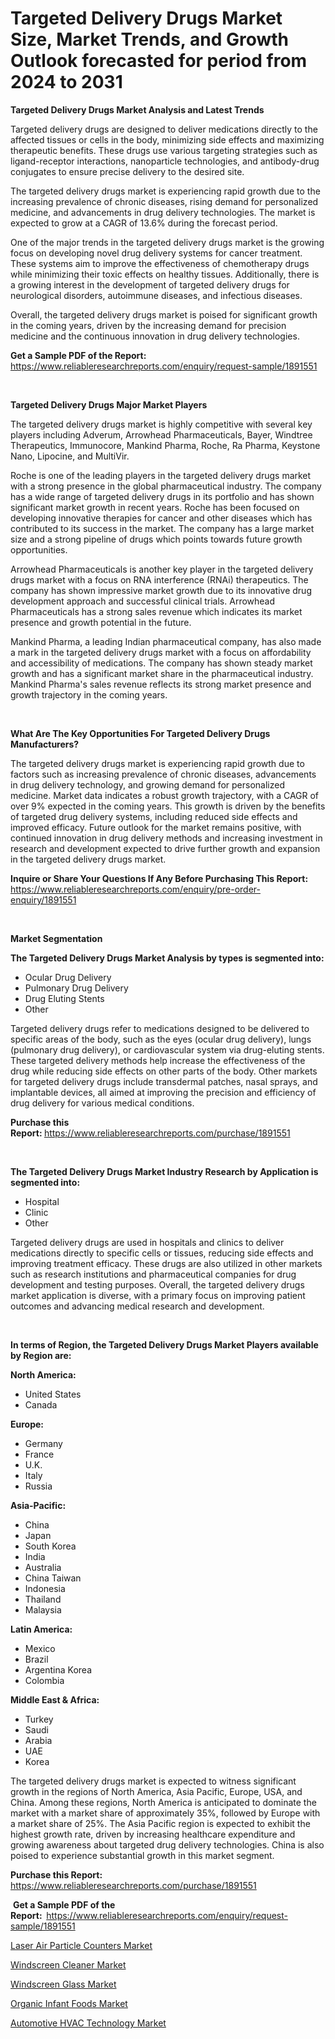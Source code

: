 <p><h1>Targeted Delivery Drugs Market Size, Market Trends, and Growth Outlook forecasted for period from 2024 to 2031</h1></p><p><strong>Targeted Delivery Drugs Market Analysis and Latest Trends</strong></p>
<p><p>Targeted delivery drugs are designed to deliver medications directly to the affected tissues or cells in the body, minimizing side effects and maximizing therapeutic benefits. These drugs use various targeting strategies such as ligand-receptor interactions, nanoparticle technologies, and antibody-drug conjugates to ensure precise delivery to the desired site.</p><p>The targeted delivery drugs market is experiencing rapid growth due to the increasing prevalence of chronic diseases, rising demand for personalized medicine, and advancements in drug delivery technologies. The market is expected to grow at a CAGR of 13.6% during the forecast period.</p><p>One of the major trends in the targeted delivery drugs market is the growing focus on developing novel drug delivery systems for cancer treatment. These systems aim to improve the effectiveness of chemotherapy drugs while minimizing their toxic effects on healthy tissues. Additionally, there is a growing interest in the development of targeted delivery drugs for neurological disorders, autoimmune diseases, and infectious diseases.</p><p>Overall, the targeted delivery drugs market is poised for significant growth in the coming years, driven by the increasing demand for precision medicine and the continuous innovation in drug delivery technologies.</p></p>
<p><strong>Get a Sample PDF of the Report:&nbsp;</strong> <a href="https://www.reliableresearchreports.com/enquiry/request-sample/1891551">https://www.reliableresearchreports.com/enquiry/request-sample/1891551</a></p>
<p>&nbsp;</p>
<p><strong>Targeted Delivery Drugs Major Market Players</strong></p>
<p><p>The targeted delivery drugs market is highly competitive with several key players including Adverum, Arrowhead Pharmaceuticals, Bayer, Windtree Therapeutics, Immunocore, Mankind Pharma, Roche, Ra Pharma, Keystone Nano, Lipocine, and MultiVir.</p><p>Roche is one of the leading players in the targeted delivery drugs market with a strong presence in the global pharmaceutical industry. The company has a wide range of targeted delivery drugs in its portfolio and has shown significant market growth in recent years. Roche has been focused on developing innovative therapies for cancer and other diseases which has contributed to its success in the market. The company has a large market size and a strong pipeline of drugs which points towards future growth opportunities.</p><p>Arrowhead Pharmaceuticals is another key player in the targeted delivery drugs market with a focus on RNA interference (RNAi) therapeutics. The company has shown impressive market growth due to its innovative drug development approach and successful clinical trials. Arrowhead Pharmaceuticals has a strong sales revenue which indicates its market presence and growth potential in the future.</p><p>Mankind Pharma, a leading Indian pharmaceutical company, has also made a mark in the targeted delivery drugs market with a focus on affordability and accessibility of medications. The company has shown steady market growth and has a significant market share in the pharmaceutical industry. Mankind Pharma's sales revenue reflects its strong market presence and growth trajectory in the coming years.</p></p>
<p>&nbsp;</p>
<p><strong>What Are The Key Opportunities For Targeted Delivery Drugs Manufacturers?</strong></p>
<p><p>The targeted delivery drugs market is experiencing rapid growth due to factors such as increasing prevalence of chronic diseases, advancements in drug delivery technology, and growing demand for personalized medicine. Market data indicates a robust growth trajectory, with a CAGR of over 9% expected in the coming years. This growth is driven by the benefits of targeted drug delivery systems, including reduced side effects and improved efficacy. Future outlook for the market remains positive, with continued innovation in drug delivery methods and increasing investment in research and development expected to drive further growth and expansion in the targeted delivery drugs market.</p></p>
<p><strong>Inquire or Share Your Questions If Any Before Purchasing This Report:</strong> <a href="https://www.reliableresearchreports.com/enquiry/pre-order-enquiry/1891551">https://www.reliableresearchreports.com/enquiry/pre-order-enquiry/1891551</a></p>
<p>&nbsp;</p>
<p><strong>Market Segmentation</strong></p>
<p><strong>The Targeted Delivery Drugs Market Analysis by types is segmented into:</strong></p>
<p><ul><li>Ocular Drug Delivery</li><li>Pulmonary Drug Delivery</li><li>Drug Eluting Stents</li><li>Other</li></ul></p>
<p><p>Targeted delivery drugs refer to medications designed to be delivered to specific areas of the body, such as the eyes (ocular drug delivery), lungs (pulmonary drug delivery), or cardiovascular system via drug-eluting stents. These targeted delivery methods help increase the effectiveness of the drug while reducing side effects on other parts of the body. Other markets for targeted delivery drugs include transdermal patches, nasal sprays, and implantable devices, all aimed at improving the precision and efficiency of drug delivery for various medical conditions.</p></p>
<p><strong>Purchase this Report:&nbsp;</strong><a href="https://www.reliableresearchreports.com/purchase/1891551">https://www.reliableresearchreports.com/purchase/1891551</a></p>
<p>&nbsp;</p>
<p><strong>The Targeted Delivery Drugs Market Industry Research by Application is segmented into:</strong></p>
<p><ul><li>Hospital</li><li>Clinic</li><li>Other</li></ul></p>
<p><p>Targeted delivery drugs are used in hospitals and clinics to deliver medications directly to specific cells or tissues, reducing side effects and improving treatment efficacy. These drugs are also utilized in other markets such as research institutions and pharmaceutical companies for drug development and testing purposes. Overall, the targeted delivery drugs market application is diverse, with a primary focus on improving patient outcomes and advancing medical research and development.</p></p>
<p>&nbsp;</p>
<p><strong>In terms of Region, the Targeted Delivery Drugs Market Players available by Region are:</strong></p>
<p>
    <p> <strong> North America: </strong>
        <ul>
            <li>United States</li>
            <li>Canada</li>
        </ul>
        </p> 
    <p> <strong> Europe: </strong>
        <ul>
            <li>Germany</li>
            <li>France</li>
            <li>U.K.</li>
            <li>Italy</li>
            <li>Russia</li>
        </ul>
        </p> 
    <p> <strong> Asia-Pacific: </strong>
        <ul>
            <li>China</li>
            <li>Japan</li>
            <li>South Korea</li>
            <li>India</li>
            <li>Australia</li>
            <li>China Taiwan</li>
            <li>Indonesia</li>
            <li>Thailand</li>
            <li>Malaysia</li>
        </ul>
        </p> 
    <p> <strong> Latin America: </strong>
        <ul>
            <li>Mexico</li>
            <li>Brazil</li>
            <li>Argentina Korea</li>
            <li>Colombia</li>
        </ul>
        </p> 
    <p> <strong> Middle East & Africa: </strong>
        <ul>
            <li>Turkey</li>
            <li>Saudi</li>
            <li>Arabia</li>
            <li>UAE</li>
            <li>Korea</li>
        </ul>
    </p>
    </p>
<p><p>The targeted delivery drugs market is expected to witness significant growth in the regions of North America, Asia Pacific, Europe, USA, and China. Among these regions, North America is anticipated to dominate the market with a market share of approximately 35%, followed by Europe with a market share of 25%. The Asia Pacific region is expected to exhibit the highest growth rate, driven by increasing healthcare expenditure and growing awareness about targeted drug delivery technologies. China is also poised to experience substantial growth in this market segment.</p></p>
<p><strong>Purchase this Report: </strong><a href="https://www.reliableresearchreports.com/purchase/1891551">https://www.reliableresearchreports.com/purchase/1891551</a></p>
<p>&nbsp;<strong>Get a Sample PDF of the Report:&nbsp;&nbsp;</strong><a href="https://www.reliableresearchreports.com/enquiry/request-sample/1891551">https://www.reliableresearchreports.com/enquiry/request-sample/1891551</a></p>
<p><strong></strong></p>
<p><p><a href="https://meowing-lemming-dd3.notion.site/Laser-Air-Particle-Counters-Market-Provides-a-Comprehensive-Analysis-Including-a-Macro-Overview-of-t-624b2bd7b1564bd58486dbd7a4db5cb6">Laser Air Particle Counters Market</a></p><p><a href="https://view.publitas.com/reportprime-1/windscreen-cleaner-market-size-furnishes-valuable-information-encompassing-market-share-market-trends-and-projections-spanning-from-2024-to-2031/">Windscreen Cleaner Market</a></p><p><a href="https://view.publitas.com/reportprime-1/windscreen-glass-market-size-2024-2031-global-industrial-analysis-key-geographical-regions-market-share-top-key-players-product-types-and-forecast-research-report/">Windscreen Glass Market</a></p><p><a href="https://cute-banjo-8ca.notion.site/Organic-Infant-Foods-Market-Size-and-Examines-its-Market-Scope-with-a-Primary-Focus-on-Growth-Oppo-9c4708ae633b47d69d682b127b33c44a">Organic Infant Foods Market</a></p><p><a href="https://silk-columnist-571.notion.site/Automotive-HVAC-Technology-Market-Furnish-Information-about-Market-Size-Market-Share-Market-Dynami-c3d09869407b471482ebc5df5871a084">Automotive HVAC Technology Market</a></p></p>